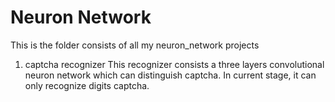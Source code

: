 # Neuron Network

This is the folder consists of all my neuron_network projects

1. captcha recognizer
  This recognizer consists a three layers convolutional neuron network which can distinguish captcha. In current stage, it can only recognize digits captcha.

  
